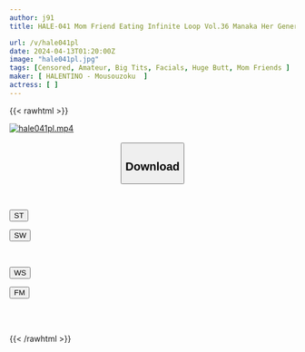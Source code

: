 ```yaml
---
author: j91
title: HALE-041 Mom Friend Eating Infinite Loop Vol.36 Manaka Her Generous Personality Shows Off Her Greedy H

url: /v/hale041pl
date: 2024-04-13T01:20:00Z
image: "hale041pl.jpg"
tags: [Censored, Amateur, Big Tits, Facials, Huge Butt, Mom Friends	]
maker: [ HALENTINO - Mousouzoku  ]
actress: [ ]
---
```



{{< rawhtml >}}

<div class="video" data-videoid="1JverKkdjxTevaO">
    <a href="javascript:;">
        <img src="/v/hale041pl/hale041pl.jpg" width="WIDTH" height="HEIGHT" alt="hale041pl.mp4" loading="lazy">
    </a>
</div>

<script type="text/javascript" src="https://j91.asia/asset/on-demand-st.js"></script>

<br>
  <link rel="stylesheet" href="https://j91.asia/asset/bs5.css">
  
  <center>
  <button class="btn btn-primary" type="button" data-bs-toggle="collapse" data-bs-target=".multi-collapse" aria-expanded="false" aria-controls="multiCollapseExample1 multiCollapseExample2"><h2>Download</h2></button></center>
</p>
<div class="row">
  <div class="col">
    <div class="collapse multi-collapse" id="multiCollapseExample1">
      <div class="card card-body">
	      	      <br>
<div class="buttons">  
<p><a href="https://streamtape.to/v/1JverKkdjxTevaO" target="_blank"><button class="btn-hover color-3"><i class="fa fa-download"></i> ST</button></a></p>
<p><a href="https://asnwish.com/ls6xmkxfhczu" target="_blank"><button class="btn-hover color-2"><i class="fa fa-download"></i> SW</button></a></p></div>
    </div>
  </div>
</div>
  <div class="col">
    <div class="collapse multi-collapse" id="multiCollapseExample2">
      <div class="card card-body">
	      <br>
<div class="buttons">
<p><a href="https://wolfstream.tv/flwyhbvubydd"><button class="btn-hover color-9"><i class="fa fa-download"></i> WS</button></a></p>
<p><a href="https://filemoon.sx/d/ul1es7nsx9u3"><button class="btn-hover color-8"><i class="fa fa-download"></i> FM</button></a></p></div>
<br><br>
      </div>
    </div>
  </div>
</div>

{{< /rawhtml >}}